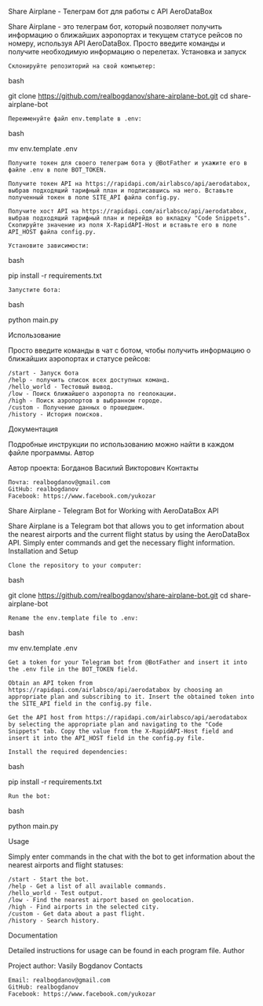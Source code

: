 Share Airplane - Телеграм бот для работы с API AeroDataBox

Share Airplane - это телеграм бот, который позволяет получить информацию о ближайших аэропортах и текущем статусе рейсов по номеру, используя API AeroDataBox. Просто введите команды и получите необходимую информацию о перелетах.
Установка и запуск

    Склонируйте репозиторий на свой компьютер:

bash

git clone https://github.com/realbogdanov/share-airplane-bot.git
cd share-airplane-bot

    Переименуйте файл env.template в .env:

bash

mv env.template .env

    Получите токен для своего телеграм бота у @BotFather и укажите его в файле .env в поле BOT_TOKEN.

    Получите токен API на https://rapidapi.com/airlabsco/api/aerodatabox, выбрав подходящий тарифный план и подписавшись на него. Вставьте полученный токен в поле SITE_API файла config.py.

    Получите хост API на https://rapidapi.com/airlabsco/api/aerodatabox, выбрав подходящий тарифный план и перейдя во вкладку "Code Snippets". Скопируйте значение из поля X-RapidAPI-Host и вставьте его в поле API_HOST файла config.py.

    Установите зависимости:

bash

pip install -r requirements.txt

    Запустите бота:

bash

python main.py

Использование

Просто введите команды в чат с ботом, чтобы получить информацию о ближайших аэропортах и статусе рейсов:

    /start - Запуск бота
    /help - получить список всех доступных команд.
    /hello_world - Тестовый вывод.
    /low - Поиск ближайшего аэропорта по геолокации.
    /high - Поиск аэропортов в выбранном городе.
    /custom - Получение данных о прошедшем.
    /history - История поисков.

Документация

Подробные инструкции по использованию можно найти в каждом файле программы.
Автор

Автор проекта: Богданов Василий Викторович
Контакты

    Почта: realbogdanov@gmail.com
    GitHub: realbogdanov
    Facebook: https://www.facebook.com/yukozar

Share Airplane - Telegram Bot for Working with AeroDataBox API

Share Airplane is a Telegram bot that allows you to get information about the nearest airports and the current flight status by using the AeroDataBox API. Simply enter commands and get the necessary flight information.
Installation and Setup

    Clone the repository to your computer:

bash

git clone https://github.com/realbogdanov/share-airplane-bot.git
cd share-airplane-bot

    Rename the env.template file to .env:

bash

mv env.template .env

    Get a token for your Telegram bot from @BotFather and insert it into the .env file in the BOT_TOKEN field.

    Obtain an API token from https://rapidapi.com/airlabsco/api/aerodatabox by choosing an appropriate plan and subscribing to it. Insert the obtained token into the SITE_API field in the config.py file.

    Get the API host from https://rapidapi.com/airlabsco/api/aerodatabox by selecting the appropriate plan and navigating to the "Code Snippets" tab. Copy the value from the X-RapidAPI-Host field and insert it into the API_HOST field in the config.py file.

    Install the required dependencies:

bash

pip install -r requirements.txt

    Run the bot:

bash

python main.py

Usage

Simply enter commands in the chat with the bot to get information about the nearest airports and flight statuses:

    /start - Start the bot.
    /help - Get a list of all available commands.
    /hello_world - Test output.
    /low - Find the nearest airport based on geolocation.
    /high - Find airports in the selected city.
    /custom - Get data about a past flight.
    /history - Search history.

Documentation

Detailed instructions for usage can be found in each program file.
Author

Project author: Vasily Bogdanov
Contacts

    Email: realbogdanov@gmail.com
    GitHub: realbogdanov
    Facebook: https://www.facebook.com/yukozar